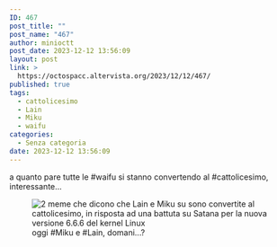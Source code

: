 ```yaml
---
ID: 467
post_title: ""
post_name: "467"
author: minioctt
post_date: 2023-12-12 13:56:09
layout: post
link: >
  https://octospacc.altervista.org/2023/12/12/467/
published: true
tags:
  - cattolicesimo
  - Lain
  - Miku
  - waifu
categories:
  - Senza categoria
date: 2023-12-12 13:56:09
---
```

<!-- wp:paragraph -->
<p>a quanto pare tutte le #waifu si stanno convertendo al #cattolicesimo, interessante...</p>
<!-- /wp:paragraph -->

<!-- wp:paragraph -->
<p></p>
<!-- /wp:paragraph -->

<!-- wp:image {"id":466,"sizeSlug":"large","linkDestination":"none"} -->
<figure class="wp-block-image size-large"><img src="https://octospacc.altervista.org/wp-content/uploads/2023/12/screenshot_20231212-135002_system_ui9085446521397972028-522x1440.png" alt="2 meme che dicono che Lain e Miku su sono convertite al cattolicesimo, in risposta ad una battuta su Satana per la nuova versione 6.6.6 del kernel Linux" class="wp-image-466"/><figcaption class="wp-element-caption">oggi #Miku e #Lain, domani...?</figcaption></figure>
<!-- /wp:image -->